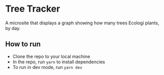 # Tree Tracker

A microsite that displays a graph showing how many trees Ecologi plants, by day.

## How to run

- Clone the repo to your local machine
- In the repo, run `yarn` to install dependencies
- To run in dev mode, run `yarn dev`